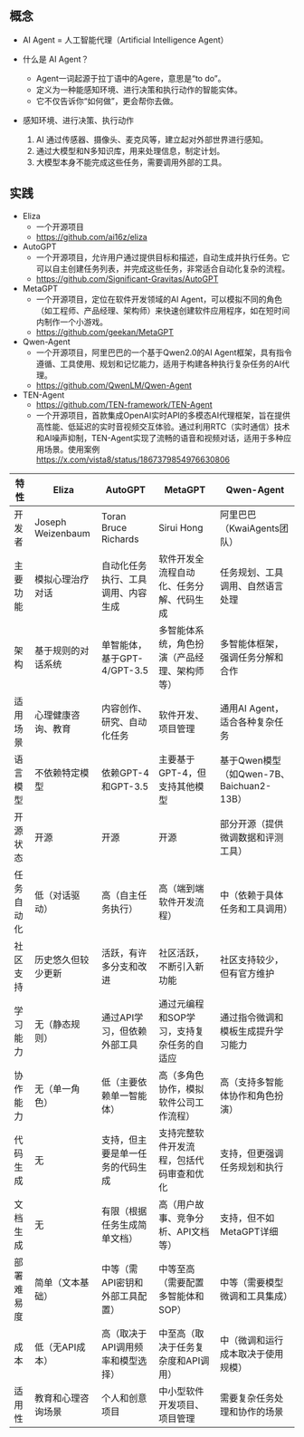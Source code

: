 ## 概念
- AI Agent = 人工智能代理（Artificial Intelligence Agent）
- 什么是 AI Agent？
    - Agent一词起源于拉丁语中的Agere，意思是“to do”。
    - 定义为一种能感知环境、进行决策和执行动作的智能实体。
    - 它不仅告诉你“如何做”，更会帮你去做。

- 感知环境、进行决策、执行动作
    1. AI 通过传感器、摄像头、麦克风等，建立起对外部世界进行感知。
    2. 通过大模型和N多知识库，用来处理信息，制定计划。
    3. 大模型本身不能完成这些任务，需要调用外部的工具。

## 实践
- Eliza
    - 一个开源项目
    - https://github.com/ai16z/eliza
- AutoGPT 
    - 一个开源项目，允许用户通过提供目标和描述，自动生成并执行任务。它可以自主创建任务列表，并完成这些任务，非常适合自动化复杂的流程。
    - https://github.com/Significant-Gravitas/AutoGPT
- MetaGPT
    - 一个开源项目，定位在软件开发领域的AI Agent，可以模拟不同的角色（如工程师、产品经理、架构师）来快速创建软件应用程序，如在短时间内制作一个小游戏。
    - https://github.com/geekan/MetaGPT
- Qwen-Agent
    - 一个开源项目，阿里巴巴的一个基于Qwen2.0的AI Agent框架，具有指令遵循、工具使用、规划和记忆能力，适用于构建各种执行复杂任务的AI代理。
    - https://github.com/QwenLM/Qwen-Agent
- TEN-Agent
    - https://github.com/TEN-framework/TEN-Agent
    - 一个开源项目，首款集成OpenAI实时API的多模态AI代理框架，旨在提供高性能、低延迟的实时音视频交互体验。通过利用RTC（实时通信）技术和AI噪声抑制，TEN-Agent实现了流畅的语音和视频对话，适用于多种应用场景。使用案例 https://x.com/vista8/status/1867379854976630806


| 特性       | Eliza              | AutoGPT                            | MetaGPT                                      | Qwen-Agent                               |
| ---------- | ------------------ | ---------------------------------- | -------------------------------------------- | ---------------------------------------- |
| 开发者     | Joseph Weizenbaum  | Toran Bruce Richards               | Sirui Hong                                   | 阿里巴巴（KwaiAgents团队）               |
| 主要功能   | 模拟心理治疗对话   | 自动化任务执行、工具调用、内容生成 | 软件开发全流程自动化、任务分解、代码生成     | 任务规划、工具调用、自然语言处理         |
| 架构       | 基于规则的对话系统 | 单智能体，基于GPT-4/GPT-3.5        | 多智能体系统，角色扮演（产品经理、架构师等） | 多智能体框架，强调任务分解和合作         |
| 适用场景   | 心理健康咨询、教育 | 内容创作、研究、自动化任务         | 软件开发、项目管理                           | 通用AI Agent，适合各种复杂任务           |
| 语言模型   | 不依赖特定模型     | 依赖GPT-4和GPT-3.5                 | 主要基于GPT-4，但支持其他模型                | 基于Qwen模型（如Qwen-7B、Baichuan2-13B） |
| 开源状态   | 开源               | 开源                               | 开源                                         | 部分开源（提供微调数据和评测工具）       |
| 任务自动化 | 低（对话驱动）     | 高（自主任务执行）                 | 高（端到端软件开发流程）                     | 中（依赖于具体任务和工具调用）           |
| 社区支持   | 历史悠久但较少更新 | 活跃，有许多分支和改进             | 社区活跃，不断引入新功能                     | 社区支持较少，但有官方维护               |
| 学习能力   | 无（静态规则）     | 通过API学习，但依赖外部工具        | 通过元编程和SOP学习，支持复杂任务的自适应    | 通过指令微调和模板生成提升学习能力       |
| 协作能力   | 无（单一角色）     | 低（主要依赖单一智能体）           | 高（多角色协作，模拟软件公司工作流程）       | 高（支持多智能体协作和角色扮演）         |
| 代码生成   | 无                 | 支持，但主要是单一任务的代码生成   | 支持完整软件开发流程，包括代码审查和优化     | 支持，但更强调任务规划和执行             |
| 文档生成   | 无                 | 有限（根据任务生成简单文档）       | 高（用户故事、竞争分析、API文档等）          | 支持，但不如MetaGPT详细                  |
| 部署难易度 | 简单（文本基础）   | 中等（需API密钥和外部工具配置）    | 中等至高（需要配置多智能体和SOP）            | 中等（需要模型微调和工具集成）           |
| 成本       | 低（无API成本）    | 高（取决于API调用频率和模型选择）  | 中至高（取决于任务复杂度和API调用）          | 中（微调和运行成本取决于使用规模）       |
| 适用性     | 教育和心理咨询场景 | 个人和创意项目                     | 中小型软件开发项目、项目管理                 | 需要复杂任务处理和协作的场景             |